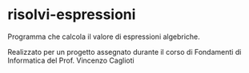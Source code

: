 # risolvi-espressioni
Programma che calcola il valore di espressioni algebriche.

Realizzato per un progetto assegnato durante il corso di Fondamenti di Informatica del Prof. Vincenzo Caglioti
